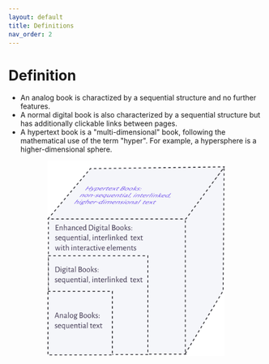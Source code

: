 ```yaml
---
layout: default
title: Definitions
nav_order: 2
---
```


#  Definition

* An analog book is charactized by a sequential structure and no further features.
* A normal digital book is also characterized by a sequential structure but has additionally clickable links between pages.
* A hypertext book is a "multi-dimensional" book, following the mathematical use of the term "hyper". For example, a hypersphere is a higher-dimensional sphere.


<p  style="font-size:12px;text-align:center;">
  <img alt="img-name" src="/assets/images/hyperbook3.svg" width="350">
</p>
